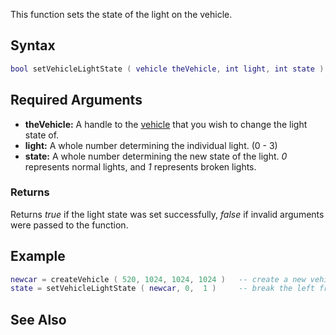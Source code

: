 This function sets the state of the light on the vehicle.

Syntax
------

``` lua
bool setVehicleLightState ( vehicle theVehicle, int light, int state )
```

Required Arguments
------------------

-   **theVehicle:** A handle to the [vehicle](/docs/vehicle.md "wikilink") that you wish to change the light state of.
-   **light:** A whole number determining the individual light. (0 - 3)
-   **state:** A whole number determining the new state of the light. *0* represents normal lights, and *1* represents broken lights.

### Returns

Returns *true* if the light state was set successfully, *false* if invalid arguments were passed to the function.

Example
-------

``` lua
newcar = createVehicle ( 520, 1024, 1024, 1024 )   -- create a new vehicle
state = setVehicleLightState ( newcar, 0,  1 )     -- break the left front light
```

See Also
--------
